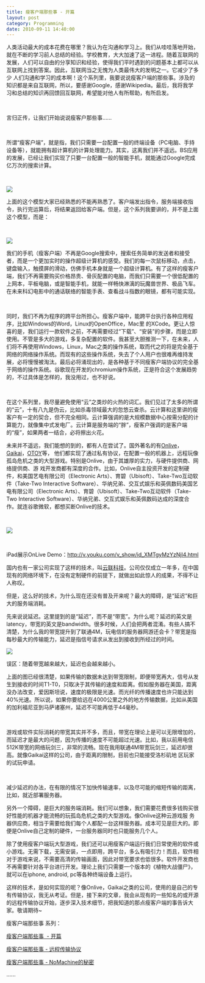 ```yaml
---
title: 瘦客户端那些事 - 开篇
layout: post
category: Programming
date: 2010-09-11 14:40:00
---
```


<span id="internal-source-marker_0.7384744474470117">人类活动最大的成本花费在哪里？我认为在沟通和学习上。我们从哇哇落地开始，就在不断的学习前人总结的经验。学校教育，大大加速了这一进程。随着互联网的发展，人们可以自由的分享知识和经验，使得我们平时遇到的问题基本上都可以从互联网上找到答案。因此，互联网当之无愧为人类最伟大的发明之一。它减少了多少
人们沟通和学习的成本啊！</span><span>这个系列里，我要说说瘦客户端的那些事。涉及的知识都是来自互联网，所以，要感谢Google，感谢Wikipedia。最后，我将我学习和总结的知识再回馈回互联网，希望能对他人有所帮助，有所启发。</span>

&nbsp;

<span>言归正传，让我们开始说说瘦客户那些事&#8230;&#8230;</span>

&nbsp;

<span>所谓&#8220;瘦客户端&#8221;，就是指，我们只需要一台配置一般的终端设备（PC电脑、手持设备等），就能拥有超计算机的计算处理能力。其实，这离我们并不遥远。BS应用的发展，已经让我们实现了只要一台配置一般的智能手机，就能通过Google完成亿万次的搜索计算。</span>

&nbsp;

<span></span>![](https://lh6.googleusercontent.com/W7ZyKulT15kh5W9dRZBhWfSF3lCrKJ4xQ-fvdXdHP7OLveWZ1gZQes80rS86NxI4d1r2aikTVCyqbpUJ0CZcnnY34V27QYp7rkK3qsOfBTwj9mz7zg)

<span></span>

<span></span>

<span>上面的这个模型大家已经熟悉的不能再熟悉了。客户端发出指令，服务端接收指令，执行完运算后，将结果返回给客户端。但是，这个系列我要讲的，并不是上面这个模型，而是：</span>

&nbsp;

<span></span>![](https://lh6.googleusercontent.com/HnjwnEKrqwecz4nVGXkr0DBxh9nlFPiupFakmQlq5kZLCtqlwDZLztdAZFHOQhL4UrCUj_ZzlFJMU1LbhvYsFGvX6c1ri0bqcQhVgqMWYl61EW9mJw)

<span></span>

<span>我们的手机（瘦客户端）不再是Google搜索中，搜索任务简单的发送者和接受者，而是一个更加实时的操作超级计算机的感受。我们的每一次鼠标移动，点击，键盘输入，触摸屏的滑动，仿佛手机本身就是一个超级计算机。有了这样的瘦客户端，我们不再需要购买价格昂贵、骨灰配置的电脑，而我们只需要一个很低配置的上网本，平板电脑，或是智能手机，就能一样畅快淋漓的玩魔兽世界、极品飞车。在未来科幻电影中的通话联络的智能手表、查看战斗指数的眼镜，都有可能实现。</span>

&nbsp;

<span>同时，我们不再为程序的跨平台所担心。瘦客户端中，能跨平台执行各种应用程序，比如Windows的Word，Linux的OpenOffice，Mac里
的XCode。更让人惊喜的是，我们运行一款软件之前，不再需要经过&#8220;下载&#8221;、&#8220;安装&#8221;的步骤，而是立即使用。不管是多大的游戏，多复杂配置的软件。我甚至大胆推测一下，在未来，人们将不再使用Windows，Linux，Mac之类的操作系统，取而代之的将是完全基于网络的网络操作系统。而现有的这些操作系统，失去了个人用户也很难再维持发展，必将慢慢被淘汰。最后必将涌现出的，是各种基于不同瘦客户端协议的完全基于网络的操作系统。谷歌现在开发的chromium操作系统，正是符合这个发展趋势的，不过具体是怎样的，我没用过，也不好说。</span>

&nbsp;

<span>在这个系列里，我尽量避免使用&#8220;云&#8221;之类炒的火热的词汇。我们见过了太多的所谓的&#8220;云&#8221;，十有八九是伪云，比如杀毒领域最大的忽悠云查杀。云计算和这里讲的瘦客户有一定的契合，但不完全相同。云计算强调的是大规模数据中心按需分配的计算能力，就像集中式发电厂。云计算是服务端的&#8220;胖&#8221;，瘦客户强调的是客户端的&#8220;瘦&#8221;，如果两者一结合，必将擦出火花。</span>

<span></span>

<span>未来并不遥远，我们能想的到的，都有人在尝试了。国外著名的有</span>[<span>Onlive</span>](http://www.onlive.com/)<span>，</span>[<span>Gaikai</span>](http://www.gaikai.com/)<span>，</span>[<span>OTOY</span>](http://www.otoy.com/)<span>等，
他们都实现了通过私有协议，在配置一般的机器上，远程玩像孤岛危机之类的大型游戏。特别是Onlive，由于其雄厚的实力，与硬件提供商、网络提供商、游
戏开发商都有深度的合作。比如，Onlive自主投资开发的定制硬件，和美国艺电有限公司（Electronic
Arts）、育碧（Ubisoft）、Take-Two互动软件（Take-Two Interactive
Software）、华纳兄弟、交互式娱乐和英佩数码美国艺电有限公司（Electronic
Arts）、育碧（Ubisoft）、Take-Two互动软件（Take-Two Interactive
Software）、华纳兄弟、交互式娱乐和英佩数码达成的深度合作。就连谷歌微软，都想买断Onlive的技术。</span>

&nbsp;

<span></span>![](https://lh6.googleusercontent.com/eTSxW6nljoFFTmfrzdsD_vZVMmC-z8HjLeEzpHAuXEQqvkYPSnwBEsJp4NyWOVpHDYbwpIrG8IILo0XLIv281KJhvG2vjBm9q4BO8Azjs9y-Bou2jg)

&nbsp;

<span>iPad展示OnLive </span><span>Demo：</span><span></span>[<span>http://v.youku.com/v_show/id_XMTgyMzYzNjI4.html</span><span></span>](http://v.youku.com/v_show/id_XMTgyMzYzNjI4.html)

<span></span>

<span>国内也有一家公司实现了这样的技术，叫</span>[<span>云联科技</span>](http://www.godhd.com/)<span>。公司仅仅成立一年多，在中国现有的网络环境下，在没有定制硬件的前提下，就做出如此惊人的成果，不得不让人称叹。</span>

<span></span>

<span>但是，这么好的技术，为什么现在还没有普及开来呢？最大的障碍，是&#8220;延迟&#8221;和巨大的服务端消耗。</span>

<span></span>

<span>先来说说延迟。这里提到的是&#8220;延迟&#8221;，而不是&#8220;带宽&#8221;。为什么呢？延迟的英文是latency，带宽的英文是bandwidth。很多时候，人们会把两者混淆。有些人搞不清楚，为什么我的带宽提升到了联通4M，玩电信的服务器网游还会卡？带宽是指每秒最大的传输能力，延迟是指信号请求从发出到接收到所经过的时间。</span>

<span></span>![](https://lh3.googleusercontent.com/FnTbUFD1VLXEpqxmFrnc-CIy3mOR6LFuMR7yg6EvHs5RQZCEm-vnNcMdpK6SlxpGrC4tUmZO514rum3XLu-gW1JcjmqgSswcE9ngFT-l3QqErDbeVw)

<span>误区：随着带宽越来越大，延迟也会越来越小。</span>

<span>上面的图已经很清楚，如果传输的数据未达到带宽限制，即便带宽再大，信号从发生到接收的时间T1-T0，只取决于其传输的速度和距离。假如服务器在美国，距离没办法改变，爱因斯坦说，速度的极限是光速。而光纤的传播速度也许只能达到40%光速。所以说，如果你要给远在4000公里之外的地方传输数据，比如从美国的加利福尼亚到马萨诸塞州，延迟不可能再低于44毫秒。</span>

<span></span>

&nbsp;

<span>游戏或软件实际消耗的带宽其实并不多，而且，带宽在理论上是可以无限增加的，而延迟才是最大的问题，因为传播的速度不可能超过光速。比如，我以前用电信
512K带宽的网络玩剑三，非常的流畅。现在我用联通4M带宽玩剑三，延迟却很高。就像Gaikai这样的公司，由于距离的限制，目前也只能接受洛杉矶地
区玩家的试玩申请。</span>

<span></span>

&nbsp;

<span>减少延迟的办法，在有限的情况下加快传输速率，以及尽可能的缩短传输的距离，比如，就近部署服务器。</span>

<span></span>

<span>另外一个障碍，是巨大的服务端消耗。我们可以想象，我们需要花费很多钱购买很好性能的机器才能流畅的玩孤岛危机之类的大型游戏。像Onlive这种云游戏服
务器供应商，相当于需要给我们每个人都配一台这样服务器。成本可见是巨大的。即便是Onlive自己定制的硬件，一台服务器同时也只能服务几个人。</span>

<span></span>

<span>除了使用瘦客户端玩大型游戏，我们还可以用瘦客户端运行我们日常使用的软件或小游戏。无需下载，无需安装，一点即用，跨平台，多么有吸引力！而且，软件相对于游戏来说，不需要高清的传输画面，因此对带宽要求也低很多。软件开发商也不再需要针对各平台进行开发。理论上我们只需要一个版本的《植物大战僵尸》，就可以在iphone, android, pc等各种终端设备上运行。</span>

<span></span>

<span>这样的技术，是如何实现的呢？像Onlive，Gaikai之类的公司，使用的是自己的专有传输协议，我无从考证。但是，接下来的文章，我会从现有的一些知名的或开源的远程传输协议开始，逐步深入技术细节，把我知道的那点瘦客户端的事告诉大家。敬请期待~</span>

瘦客户端那些事 系列：
  
[瘦客户端那些事&nbsp; - 开篇](http://www.cnblogs.com/coderzh/archive/2010/09/11/thincilent.html)

<span>[瘦客户端那些事 - 远程传输协议](http://www.cnblogs.com/coderzh/archive/2010/09/24/thinclient-protocol.html)</span>

<span>[瘦客户端那些事 - NoMachine的秘密](http://www.cnblogs.com/coderzh/archive/2010/10/07/thinclient-secret-of-nomachine.html)</span><span></span>

...... 
